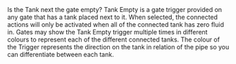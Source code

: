 <lore>
Is the Tank next the gate empty?
</lore>
<no_lore>
Tank Empty is a gate trigger provided on any gate that has a tank placed next to it.
</no_lore>

<chapter name="Requirements"/>
When selected, the connected actions will only be activated when all of the connected tank has zero fluid in.

<chapter name="Trigger directions"/>
Gates may show the Tank Empty trigger multiple times in different colours to represent each of the different connected tanks.
The colour of the Trigger represents the direction on the tank in relation of the pipe so you can differentiate between each tank.